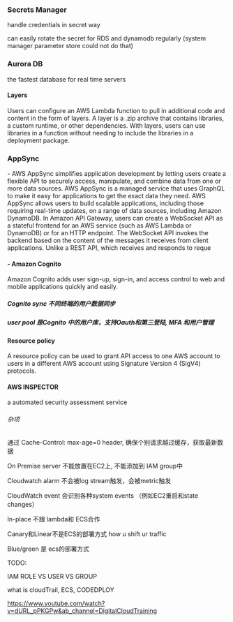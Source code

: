 ### Secrets Manager

handle credentials in secret way

can easily rotate the secret for RDS and dynamodb regularly (system manager parameter store could not do that)



###  Aurora DB 

the fastest database for real time servers



#### Layers

Users can configure an AWS Lambda function to pull in additional code and content in the form of layers. A layer is a .zip archive that contains libraries, a custom runtime, or other dependencies. With layers, users can use libraries in a function without needing to include the libraries in a deployment package.

### AppSync 

\- AWS AppSync simplifies application development by letting users create a flexible API to securely access, manipulate, and combine data from one or more data sources. AWS AppSync is a managed service that uses GraphQL to make it easy for applications to get the exact data they need. AWS AppSync allows users to build scalable applications, including those requiring real-time updates, on a range of data sources, including Amazon DynamoDB. In Amazon API Gateway, users can create a WebSocket API as a stateful frontend for an AWS service (such as AWS Lambda or DynamoDB) or for an HTTP endpoint. The WebSocket API invokes the backend based on the content of the messages it receives from client applications. Unlike a REST API, which receives and responds to reque

####  \- Amazon Cognito

Amazon Cognito adds user sign-up, sign-in, and access control to web and mobile applications quickly and easily.

##### Cognito sync 不同终端的用户数据同步

##### user pool 是Cognito 中的用户库，支持Oauth和第三登陆, MFA 和用户管理



#### Resource policy

A resource policy can be used to grant API access to one AWS account to users in a different AWS account using Signature Version 4 (SigV4) protocols.



#### AWS INSPECTOR

a automated security assessment service







###### 杂项

通过 Cache-Control: max-age=0 header, 确保个别请求越过缓存，获取最新数据 

On Premise server 不能放置在EC2上, 不能添加到 IAM group中

Cloudwatch alarm 不会被log stream触发，会被metric触发

CloudWatch event 会识别各种system events （例如EC2重启和state changes）

In-place 不跟 lambda和 ECS合作

Canary和Linear不是ECS的部署方式 how u shift ur traffic

Blue/green 是 ecs的部署方式

TODO:

IAM ROLE VS USER VS GROUP

what is cloudTrail, ECS, CODEDPLOY  

https://www.youtube.com/watch?v=dURL_pPKGPw&ab_channel=DigitalCloudTraining

